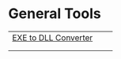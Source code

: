 # General Tools

|                                                                     |   |   |
| ------------------------------------------------------------------- | - | - |
| [EXE to DLL Converter](https://github.com/hasherezade/exe\_to\_dll) |   |   |
|                                                                     |   |   |
|                                                                     |   |   |

